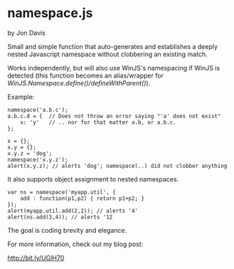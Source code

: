 namespace.js
============

by Jon Davis

Small and simple function that auto-generates and establishes a deeply nested Javascript namespace without clobbering an existing match. 

Works independently, but will also use WinJS's namespacing if WinJS is detected (this function becomes an alias/wrapper for *WinJS.Namespace.define()/defineWithParent()*).

Example:

    namespace('a.b.c');
    a.b.c.d = {  // Does not throw an error saying "'a' does not exist"
        x: 'y'   // .. nor for that matter a.b, or a.b.c.
    };
    
    x = {};
    x.y = {};
    x.y.z = 'dog';
    namespace('x.y.z');
    alert(x.y.z); // alerts 'dog'; namespace(..) did not clobber anything

It also supports object assignment to nested namespaces.

    var ns = namespace('myapp.util', {
        add : function(p1,p2) { return p1+p2; }
    });
    alert(myapp.util.add(2,2)); // alerts '4'
    alert(ns.add(3,4)); // alerts '12

The goal is coding brevity and elegance.

For more information, check out my blog post:

http://bit.ly/UGlH70
